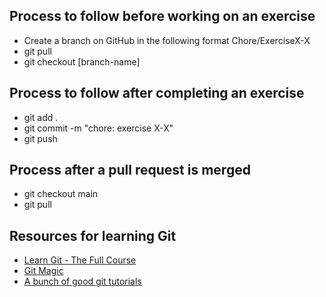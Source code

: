 ## Process to follow before working on an exercise
 - Create a branch on GitHub in the following format Chore/ExerciseX-X
 - git pull
 - git checkout [branch-name]

## Process to follow after completing an exercise
 - git add .
 - git commit -m "chore: exercise X-X"
 - git push

## Process after a pull request is merged
 - git checkout main
 - git pull

## Resources for learning Git
 - [Learn Git - The Full Course](https://youtu.be/rH3zE7VlIMs?si=u44a79-X1fbgTXZJ)
 - [Git Magic](http://www-cs-students.stanford.edu/~blynn/gitmagic/)
 - [A bunch of good git tutorials](https://gist.github.com/jaseemabid/1321592)
